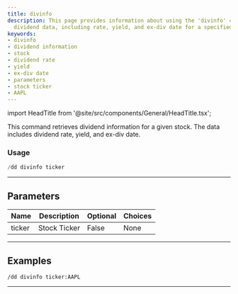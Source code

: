 ```yaml
---
title: divinfo
description: This page provides information about using the 'divinfo' command to retrieve
  dividend data, including rate, yield, and ex-div date for a specified stock ticker.
keywords:
- divinfo
- dividend information
- stock
- dividend rate
- yield
- ex-div date
- parameters
- stock ticker
- AAPL
---
```


import HeadTitle from '@site/src/components/General/HeadTitle.tsx';

<HeadTitle title="duedilligence: divinfo - Discord Reference | OpenBB Bot Docs" />

This command retrieves dividend information for a given stock. The data includes dividend rate, yield, and ex-div date.

### Usage

```python wordwrap
/dd divinfo ticker
```

---

## Parameters

| Name | Description | Optional | Choices |
| ---- | ----------- | -------- | ------- |
| ticker | Stock Ticker | False | None |


---

## Examples

```
/dd divinfo ticker:AAPL
```
---
